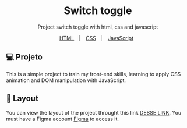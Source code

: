 <h1 align="center"> Switch toggle </h1>

<p align="center"> Project switch toggle with html, css and javascript</p>

<p align="center">
  <a href="#-tecnologias">HTML</a>&nbsp;&nbsp;&nbsp;|&nbsp;&nbsp;&nbsp;
  <a href="#-projeto">CSS</a>&nbsp;&nbsp;&nbsp;|&nbsp;&nbsp;&nbsp;
  <a href="#-layout">JavaScript</a>&nbsp;&nbsp;
</p>

## 💻 Projeto

This is a simple project to train my front-end skills, learning to apply CSS animation and DOM manipulation with JavaScript.

## 🔖 Layout

You can view the layout of the project throught this link [DESSE LINK](https://www.figma.com/file/hxSFKCsSbKoKF8AiEOcfiy/Toggle-Buttons-(Community)?node-id=0%3A1). You must have a Figma account [Figma](https://figma.com) to access it.

